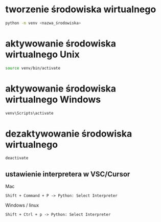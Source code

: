 # tworzenie środowiska wirtualnego

```bash
python -m venv <nazwa_środowiska>
```

# aktywowanie środowiska wirtualnego Unix

```bash
source venv/bin/activate
```

# aktywowanie środowiska wirtualnego Windows

```bash
venv\Scripts\activate
```

# dezaktywowanie środowiska wirtualnego

```bash
deactivate
```


## ustawienie interpretera w VSC/Cursor

Mac

    Shift + Command + P -> Python: Select Interpreter

Windows / linux

    Shift + Ctrl + p -> Python: Select Interpreter